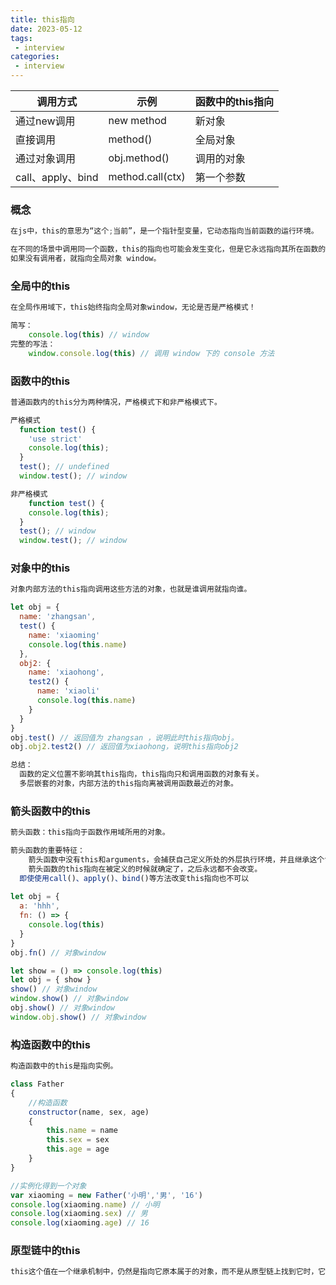 ```yaml
---
title: this指向
date: 2023-05-12
tags:
 - interview
categories:
 - interview
---
```


| 调用方式 | 示例 | 函数中的this指向 |
| --- | --- | --- |
|通过new调用|	new method	|新对象
|直接调用|	method()|	全局对象
|通过对象调用|	obj.method()|	调用的对象
|call、apply、bind|	method.call(ctx)|	第一个参数

### 概念

```js
在js中，this的意思为“这个;当前”，是一个指针型变量，它动态指向当前函数的运行环境。

在不同的场景中调用同一个函数，this的指向也可能会发生变化，但是它永远指向其所在函数的真实调用者；
如果没有调用者，就指向全局对象 window。
```

### 全局中的this

```js
在全局作用域下，this始终指向全局对象window，无论是否是严格模式！

简写：
	console.log(this) // window
完整的写法：
	window.console.log(this) // 调用 window 下的 console 方法
```

### 函数中的this

```js
普通函数内的this分为两种情况，严格模式下和非严格模式下。

严格模式
  function test() {
    'use strict'
    console.log(this);
  }
  test(); // undefined
  window.test(); // window

非严格模式
	function test() {
    console.log(this);
  }
  test(); // window
  window.test(); // window
```

### 对象中的this

```js
对象内部方法的this指向调用这些方法的对象，也就是谁调用就指向谁。

let obj = {
  name: 'zhangsan',
  test() {
    name: 'xiaoming'
    console.log(this.name)
  },
  obj2: {
    name: 'xiaohong',
    test2() {
      name: 'xiaoli'
      console.log(this.name)
    }
  }
}
obj.test() // 返回值为 zhangsan ，说明此时this指向obj。
obj.obj2.test2() // 返回值为xiaohong，说明this指向obj2

总结：
  函数的定义位置不影响其this指向，this指向只和调用函数的对象有关。
  多层嵌套的对象，内部方法的this指向离被调用函数最近的对象。
```

### 箭头函数中的this

```js
箭头函数：this指向于函数作用域所用的对象。

箭头函数的重要特征：
	箭头函数中没有this和arguments，会捕获自己定义所处的外层执行环境，并且继承这个this值,指向当前定义时所在的对象。
	箭头函数的this指向在被定义的时候就确定了，之后永远都不会改变。
  即使使用call()、apply()、bind()等方法改变this指向也不可以
  
let obj = {
  a: 'hhh',
  fn: () => {
    console.log(this)
  }
}
obj.fn() // 对象window

let show = () => console.log(this)
let obj = { show }
show() // 对象window
window.show() // 对象window
obj.show() // 对象window
window.obj.show() // 对象window
```

### 构造函数中的this

```js
构造函数中的this是指向实例。

class Father 
{   
    //构造函数
    constructor(name, sex, age)
    {
        this.name = name
        this.sex = sex 
        this.age = age
    }
}

//实例化得到一个对象
var xiaoming = new Father('小明','男', '16')
console.log(xiaoming.name) // 小明
console.log(xiaoming.sex) // 男
console.log(xiaoming.age) // 16
```

### 原型链中的this

```js
this这个值在一个继承机制中，仍然是指向它原本属于的对象，而不是从原型链上找到它时，它所属于的对象。
```


